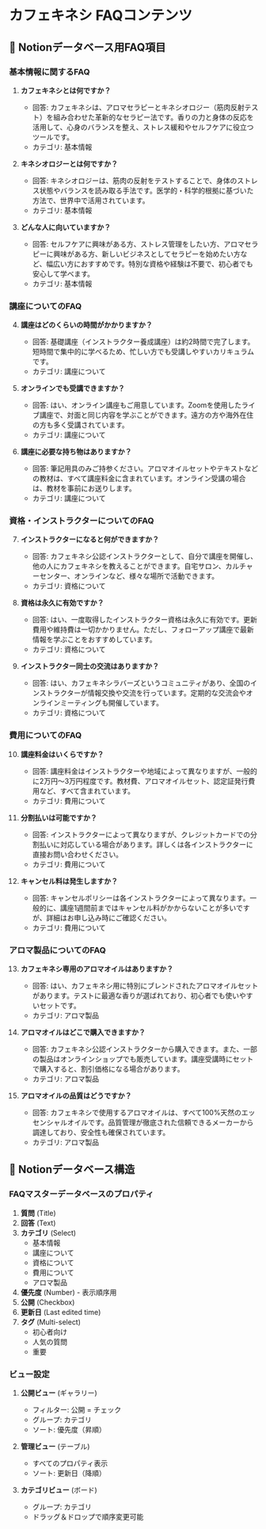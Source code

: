 # カフェキネシ FAQコンテンツ

## 📝 Notionデータベース用FAQ項目

### 基本情報に関するFAQ

1. **カフェキネシとは何ですか？**
   - 回答: カフェキネシは、アロマセラピーとキネシオロジー（筋肉反射テスト）を組み合わせた革新的なセラピー法です。香りの力と身体の反応を活用して、心身のバランスを整え、ストレス緩和やセルフケアに役立つツールです。
   - カテゴリ: 基本情報

2. **キネシオロジーとは何ですか？**
   - 回答: キネシオロジーは、筋肉の反射をテストすることで、身体のストレス状態やバランスを読み取る手法です。医学的・科学的根拠に基づいた方法で、世界中で活用されています。
   - カテゴリ: 基本情報

3. **どんな人に向いていますか？**
   - 回答: セルフケアに興味がある方、ストレス管理をしたい方、アロマセラピーに興味がある方、新しいビジネスとしてセラピーを始めたい方など、幅広い方におすすめです。特別な資格や経験は不要で、初心者でも安心して学べます。
   - カテゴリ: 基本情報

### 講座についてのFAQ

4. **講座はどのくらいの時間がかかりますか？**
   - 回答: 基礎講座（インストラクター養成講座）は約2時間で完了します。短時間で集中的に学べるため、忙しい方でも受講しやすいカリキュラムです。
   - カテゴリ: 講座について

5. **オンラインでも受講できますか？**
   - 回答: はい、オンライン講座もご用意しています。Zoomを使用したライブ講座で、対面と同じ内容を学ぶことができます。遠方の方や海外在住の方も多く受講されています。
   - カテゴリ: 講座について

6. **講座に必要な持ち物はありますか？**
   - 回答: 筆記用具のみご持参ください。アロマオイルセットやテキストなどの教材は、すべて講座料金に含まれています。オンライン受講の場合は、教材を事前にお送りします。
   - カテゴリ: 講座について

### 資格・インストラクターについてのFAQ

7. **インストラクターになると何ができますか？**
   - 回答: カフェキネシ公認インストラクターとして、自分で講座を開催し、他の人にカフェキネシを教えることができます。自宅サロン、カルチャーセンター、オンラインなど、様々な場所で活動できます。
   - カテゴリ: 資格について

8. **資格は永久に有効ですか？**
   - 回答: はい、一度取得したインストラクター資格は永久に有効です。更新費用や維持費は一切かかりません。ただし、フォローアップ講座で最新情報を学ぶことをおすすめしています。
   - カテゴリ: 資格について

9. **インストラクター同士の交流はありますか？**
   - 回答: はい、カフェキネシラバーズというコミュニティがあり、全国のインストラクターが情報交換や交流を行っています。定期的な交流会やオンラインミーティングも開催しています。
   - カテゴリ: 資格について

### 費用についてのFAQ

10. **講座料金はいくらですか？**
    - 回答: 講座料金はインストラクターや地域によって異なりますが、一般的に2万円〜3万円程度です。教材費、アロマオイルセット、認定証発行費用など、すべて含まれています。
    - カテゴリ: 費用について

11. **分割払いは可能ですか？**
    - 回答: インストラクターによって異なりますが、クレジットカードでの分割払いに対応している場合があります。詳しくは各インストラクターに直接お問い合わせください。
    - カテゴリ: 費用について

12. **キャンセル料は発生しますか？**
    - 回答: キャンセルポリシーは各インストラクターによって異なります。一般的に、講座1週間前まではキャンセル料がかからないことが多いですが、詳細はお申し込み時にご確認ください。
    - カテゴリ: 費用について

### アロマ製品についてのFAQ

13. **カフェキネシ専用のアロマオイルはありますか？**
    - 回答: はい、カフェキネシ用に特別にブレンドされたアロマオイルセットがあります。テストに最適な香りが選ばれており、初心者でも使いやすいセットです。
    - カテゴリ: アロマ製品

14. **アロマオイルはどこで購入できますか？**
    - 回答: カフェキネシ公認インストラクターから購入できます。また、一部の製品はオンラインショップでも販売しています。講座受講時にセットで購入すると、割引価格になる場合があります。
    - カテゴリ: アロマ製品

15. **アロマオイルの品質はどうですか？**
    - 回答: カフェキネシで使用するアロマオイルは、すべて100%天然のエッセンシャルオイルです。品質管理が徹底された信頼できるメーカーから調達しており、安全性も確保されています。
    - カテゴリ: アロマ製品

## 📄 Notionデータベース構造

### FAQマスターデータベースのプロパティ

1. **質問** (Title)
2. **回答** (Text)
3. **カテゴリ** (Select)
   - 基本情報
   - 講座について
   - 資格について
   - 費用について
   - アロマ製品
4. **優先度** (Number) - 表示順序用
5. **公開** (Checkbox)
6. **更新日** (Last edited time)
7. **タグ** (Multi-select)
   - 初心者向け
   - 人気の質問
   - 重要

### ビュー設定

1. **公開ビュー** (ギャラリー)
   - フィルター: 公開 = チェック
   - グループ: カテゴリ
   - ソート: 優先度（昇順）

2. **管理ビュー** (テーブル)
   - すべてのプロパティ表示
   - ソート: 更新日（降順）

3. **カテゴリビュー** (ボード)
   - グループ: カテゴリ
   - ドラッグ＆ドロップで順序変更可能